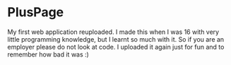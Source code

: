 # PlusPage
My first web application reuploaded. I made this when I was 16 with very little programming knowledge, but I learnt so much with it. So if you are an employer please do not look at code. I uploaded it again just for fun and to remember how bad it was :)
